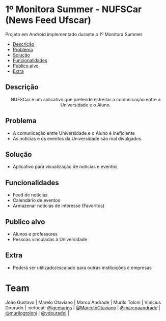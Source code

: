 # 1º Monitora Summer - NUFSCar (News Feed Ufscar)
Projeto em Android implementado durante o 1º Monitora Summer

- [Descrição](#descrição)
- [Problema](#problema)
- [Solução](#solução)
- [Funcionalidades](#funcionalidades)
- [Publico alvo](#público-alvo)
- [Extra](#extra)

## Descrição
<p align="center">
  NUFSCar é um aplicativo que pretende estreitar a comunicação entre a Universidade e o Aluno.
</p>

## Problema
<p align="center">
  <ul>
  	<li>A comunicação entre Universidade e o Aluno é ineficiente</li>
  	<li>As notícias e os eventos da Universidade são mal divulgados</li>
  </ul>
</p>

## Solução
<p align="center">
  <ul>
  	<li>Aplicativo para visualização de notícias e eventos</li>
  </ul>
</p>

## Funcionalidades
<p align="center">
  <ul>
  	<li>Feed de notícias</li>
  	<li>Calendário de eventos</li>
  	<li>Armazenar notícias de interesse (Favoritos)</li>
  </ul>
</p>

## Publico alvo
<p align="center">
  <ul>
  	<li>Alunos e professores</li>
  	<li>Pessoas vinculadas à Universidade</li>
  </ul>
</p>

## Extra
<p align="center">
  <ul>
  	<li>Poderá ser utilizado/escalado para outras instituições e empresas</li>
  </ul>
</p>

# Team

João Gustavo | Marelo Otaviano | Marco Andrade | Murilo Toloni | Vinicius Dourado |
:octocat: [@jgcmarins](https://github.com/jgcmarins) | [@MarceloOtaviano](https://github.com/MarceloOtaviano) | [@marcoaandrade](https://github.com/marcoaandrade) | [@murilogtoloni](https://github.com/murilogtoloni) | [@vdouradol](https://github.com/vdouradol) |

